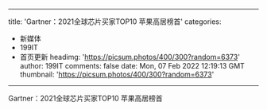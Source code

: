 
---
title: 'Gartner：2021全球芯片买家TOP10 苹果高居榜首'
categories: 
 - 新媒体
 - 199IT
 - 首页更新
headimg: 'https://picsum.photos/400/300?random=6373'
author: 199IT
comments: false
date: Mon, 07 Feb 2022 12:19:13 GMT
thumbnail: 'https://picsum.photos/400/300?random=6373'
---

<div>   
Gartner：2021全球芯片买家TOP10 苹果高居榜首  
</div>
            